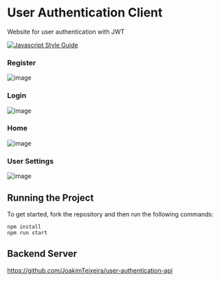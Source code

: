 # User Authentication Client

Website for user authentication with JWT

[![Javascript Style Guide](https://camo.githubusercontent.com/40a93a02297564d0d8ca33cd436de8e22da3f198c85158ebbb0a17e2673faeeb/68747470733a2f2f62616467656e2e6e65742f62616467652f636f64652532307374796c652f416972626e622f6666356135663f69636f6e3d616972626e62)](https://github.com/airbnb/javascript)

### Register

![image](https://user-images.githubusercontent.com/12193814/104640621-7a751800-5687-11eb-9bcd-a9ee6e893469.png)

### Login

![image](https://user-images.githubusercontent.com/12193814/104640694-94aef600-5687-11eb-96fb-b9e99ea5fdfb.png)

### Home

![image](https://user-images.githubusercontent.com/12193814/105108830-e5648b80-5a99-11eb-8adc-20653a597a31.png)

### User Settings

![image](https://user-images.githubusercontent.com/12193814/104640910-ddff4580-5687-11eb-8063-8ab2f2cb7d5e.png)

## Running the Project

To get started, fork the repository and then run the following commands:

    npm install
    npm run start

## Backend Server
https://github.com/JoakimTeixeira/user-authentication-api
